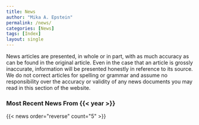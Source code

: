 ```yaml
---
title: News
author: "Mika A. Epstein"
permalink: /news/
categories: [News]
tags: [Index]
layout: single
---
```


News articles are presented, in whole or in part, with as much accuracy as can be found in the original article.  Even in the case that an article is grossly inaccurate, information will be presented honestly in reference to its source. We do not correct articles for spelling or grammar and assume no responsibility over the accuracy or validity of any news documents you may read in this section of the website.

### Most Recent News From {{< year >}}

{{< news order="reverse" count="5" >}}
